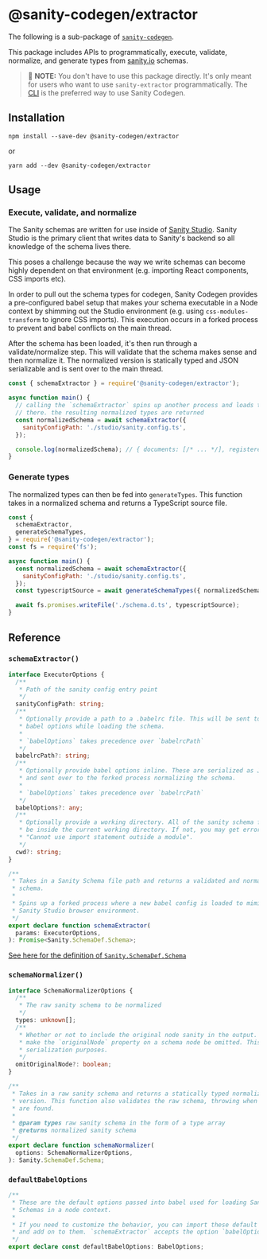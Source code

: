 # @sanity-codegen/extractor

The following is a sub-package of [`sanity-codegen`](https://github.com/ricokahler/sanity-codegen).

This package includes APIs to programmatically, execute, validate, normalize, and generate types from [sanity.io](https://sanity.io) schemas.

> 👋 **NOTE:** You don't have to use this package directly. It's only meant for users who want to use `sanity-extractor` programmatically. The [CLI](../cli) is the preferred way to use Sanity Codegen.

## Installation

```
npm install --save-dev @sanity-codegen/extractor
```

or

```
yarn add --dev @sanity-codegen/extractor
```

## Usage

### Execute, validate, and normalize

The Sanity schemas are written for use inside of [Sanity Studio](https://www.sanity.io/docs/sanity-studio). Sanity Studio is the primary client that writes data to Sanity's backend so all knowledge of the schema lives there.

This poses a challenge because the way we write schemas can become highly dependent on that environment (e.g. importing React components, CSS imports etc).

In order to pull out the schema types for codegen, Sanity Codegen provides a pre-configured babel setup that makes your schema executable in a Node context by shimming out the Studio environment (e.g. using `css-modules-transform` to ignore CSS imports). This execution occurs in a forked process to prevent and babel conflicts on the main thread.

After the schema has been loaded, it's then run through a validate/normalize step. This will validate that the schema makes sense and then normalize it. The normalized version is statically typed and JSON serializable and is sent over to the main thread.

```js
const { schemaExtractor } = require('@sanity-codegen/extractor');

async function main() {
  // calling the `schemaExtractor` spins up another process and loads the schema
  // there. the resulting normalized types are returned
  const normalizedSchema = await schemaExtractor({
    sanityConfigPath: './studio/sanity.config.ts',
  });

  console.log(normalizedSchema); // { documents: [/* ... */], registeredTypes: [/* ... */] }
}
```

### Generate types

The normalized types can then be fed into `generateTypes`. This function takes in a normalized schema and returns a TypeScript source file.

```js
const {
  schemaExtractor,
  generateSchemaTypes,
} = require('@sanity-codegen/extractor');
const fs = require('fs');

async function main() {
  const normalizedSchema = await schemaExtractor({
    sanityConfigPath: './studio/sanity.config.ts',
  });
  const typescriptSource = await generateSchemaTypes({ normalizedSchema });

  await fs.promises.writeFile('./schema.d.ts', typescriptSource);
}
```

## Reference

### `schemaExtractor()`

```ts
interface ExecutorOptions {
  /**
   * Path of the sanity config entry point
   */
  sanityConfigPath: string;
  /**
   * Optionally provide a path to a .babelrc file. This will be sent to the
   * babel options while loading the schema.
   *
   * `babelOptions` takes precedence over `babelrcPath`
   */
  babelrcPath?: string;
  /**
   * Optionally provide babel options inline. These are serialized as JSON
   * and sent over to the forked process normalizing the schema.
   *
   * `babelOptions` takes precedence over `babelrcPath`
   */
  babelOptions?: any;
  /**
   * Optionally provide a working directory. All of the sanity schema files must
   * be inside the current working directory. If not, you may get errors like
   * "Cannot use import statement outside a module".
   */
  cwd?: string;
}

/**
 * Takes in a Sanity Schema file path and returns a validated and normalized
 * schema.
 *
 * Spins up a forked process where a new babel config is loaded to mimic a
 * Sanity Studio browser environment.
 */
export declare function schemaExtractor(
  params: ExecutorOptions,
): Promise<Sanity.SchemaDef.Schema>;
```

[See here for the definition of `Sanity.SchemaDef.Schema`](./extractor.d.ts)

### `schemaNormalizer()`

```ts
interface SchemaNormalizerOptions {
  /**
   * The raw sanity schema to be normalized
   */
  types: unknown[];
  /**
   * Whether or not to include the original node sanity in the output. This will
   * make the `originalNode` property on a schema node be omitted. This is for
   * serialization purposes.
   */
  omitOriginalNode?: boolean;
}
```

```ts
/**
 * Takes in a raw sanity schema and returns a statically typed normalized
 * version. This function also validates the raw schema, throwing when errors
 * are found.
 *
 * @param types raw sanity schema in the form of a type array
 * @returns normalized sanity schema
 */
export declare function schemaNormalizer(
  options: SchemaNormalizerOptions,
): Sanity.SchemaDef.Schema;
```

### `defaultBabelOptions`

```ts
/**
 * These are the default options passed into babel used for loading Sanity
 * Schemas in a node context.
 *
 * If you need to customize the behavior, you can import these default options
 * and add on to them. `schemaExtractor` accepts the option `babelOptions`
 */
export declare const defaultBabelOptions: BabelOptions;
```
